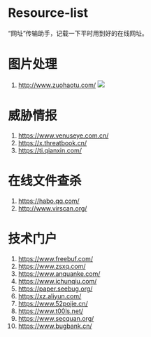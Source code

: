 # Resource-list
“网址”传输助手，记载一下平时用到好的在线网址。

# 图片处理

1. http://www.zuohaotu.com/
![](https://github.com/Echocipher/Resource-list/blob/master/pic/%E5%BE%AE%E4%BF%A1%E6%88%AA%E5%9B%BE_20190612095837.png)

# 威胁情报

1. https://www.venuseye.com.cn/
2. https://x.threatbook.cn/
3. https://ti.qianxin.com/

# 在线文件查杀
1. https://habo.qq.com/
2. http://www.virscan.org/

# 技术门户

1. https://www.freebuf.com/
2. https://www.zsxq.com/
3. https://www.anquanke.com/
4. https://www.ichunqiu.com/
5. https://paper.seebug.org/
6. https://xz.aliyun.com/
7. https://www.52pojie.cn/
8. https://www.t00ls.net/
9. https://www.secquan.org/
10. https://www.bugbank.cn/
